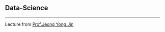 ## Data-Science
---
Lecture from [Prof.Jeong Yong Jin](https://ei.kw.ac.kr/introduction/professor_view.php?idx=77)